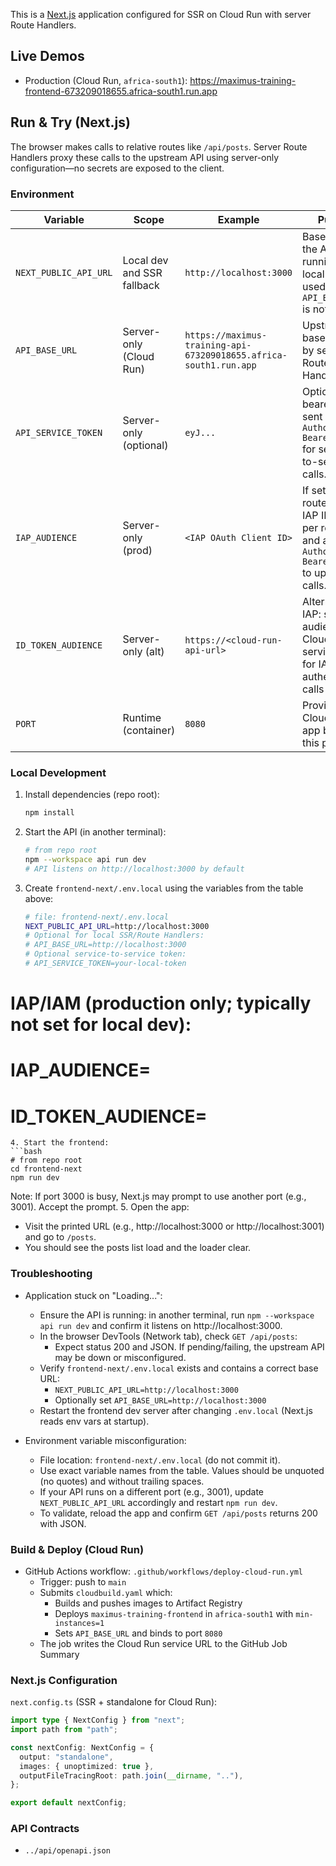 This is a [Next.js](https://nextjs.org) application configured for SSR on Cloud Run with server Route Handlers.

## Live Demos

- Production (Cloud Run, `africa-south1`): https://maximus-training-frontend-673209018655.africa-south1.run.app

## Run & Try (Next.js)

The browser makes calls to relative routes like `/api/posts`. Server Route Handlers proxy these calls to the upstream API using server-only configuration—no secrets are exposed to the client.

### Environment

| Variable | Scope | Example | Purpose |
|---|---|---|---|
| `NEXT_PUBLIC_API_URL` | Local dev and SSR fallback | `http://localhost:3000` | Base URL for the API when running locally; also used by SSR if `API_BASE_URL` is not set. |
| `API_BASE_URL` | Server-only (Cloud Run) | `https://maximus-training-api-673209018655.africa-south1.run.app` | Upstream API base URL used by server Route Handlers. |
| `API_SERVICE_TOKEN` | Server-only (optional) | `eyJ...` | Optional bearer token sent as `Authorization: Bearer <token>` for service-to-service calls. |
| `IAP_AUDIENCE` | Server-only (prod) | `<IAP OAuth Client ID>` | If set, server routes mint an IAP ID token per request and attach `Authorization: Bearer <token>` to upstream calls. |
| `ID_TOKEN_AUDIENCE` | Server-only (alt) | `https://<cloud-run-api-url>` | Alternative to IAP: set audience to Cloud Run service URL for IAM-authenticated calls (no LB).
| `PORT` | Runtime (container) | `8080` | Provided by Cloud Run; the app binds to this port. |

### Local Development

1. Install dependencies (repo root):
   ```bash
   npm install
   ```
2. Start the API (in another terminal):
   ```bash
   # from repo root
   npm --workspace api run dev
   # API listens on http://localhost:3000 by default
   ```
3. Create `frontend-next/.env.local` using the variables from the table above:
   ```bash
   # file: frontend-next/.env.local
   NEXT_PUBLIC_API_URL=http://localhost:3000
   # Optional for local SSR/Route Handlers:
   # API_BASE_URL=http://localhost:3000
   # Optional service-to-service token:
   # API_SERVICE_TOKEN=your-local-token
# IAP/IAM (production only; typically not set for local dev):
# IAP_AUDIENCE=
# ID_TOKEN_AUDIENCE=
   ```
4. Start the frontend:
   ```bash
   # from repo root
   cd frontend-next
   npm run dev
   ```
   Note: If port 3000 is busy, Next.js may prompt to use another port (e.g., 3001). Accept the prompt.
5. Open the app:
   - Visit the printed URL (e.g., http://localhost:3000 or http://localhost:3001) and go to `/posts`.
   - You should see the posts list load and the loader clear.

### Troubleshooting

- Application stuck on "Loading...":
  - Ensure the API is running: in another terminal, run `npm --workspace api run dev` and confirm it listens on http://localhost:3000.
  - In the browser DevTools (Network tab), check `GET /api/posts`:
    - Expect status 200 and JSON. If pending/failing, the upstream API may be down or misconfigured.
  - Verify `frontend-next/.env.local` exists and contains a correct base URL:
    - `NEXT_PUBLIC_API_URL=http://localhost:3000`
    - Optionally set `API_BASE_URL=http://localhost:3000`
  - Restart the frontend dev server after changing `.env.local` (Next.js reads env vars at startup).

- Environment variable misconfiguration:
  - File location: `frontend-next/.env.local` (do not commit it).
  - Use exact variable names from the table. Values should be unquoted (no quotes) and without trailing spaces.
  - If your API runs on a different port (e.g., 3001), update `NEXT_PUBLIC_API_URL` accordingly and restart `npm run dev`.
  - To validate, reload the app and confirm `GET /api/posts` returns 200 with JSON.

### Build & Deploy (Cloud Run)

- GitHub Actions workflow: `.github/workflows/deploy-cloud-run.yml`
  - Trigger: push to `main`
  - Submits `cloudbuild.yaml` which:
    - Builds and pushes images to Artifact Registry
    - Deploys `maximus-training-frontend` in `africa-south1` with `min-instances=1`
    - Sets `API_BASE_URL` and binds to port `8080`
  - The job writes the Cloud Run service URL to the GitHub Job Summary

### Next.js Configuration

`next.config.ts` (SSR + standalone for Cloud Run):

```ts
import type { NextConfig } from "next";
import path from "path";

const nextConfig: NextConfig = {
  output: "standalone",
  images: { unoptimized: true },
  outputFileTracingRoot: path.join(__dirname, ".."),
};

export default nextConfig;
```

### API Contracts

- `../api/openapi.json`

